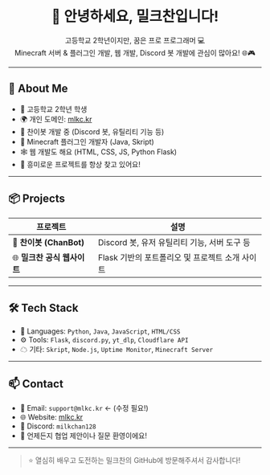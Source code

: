 <h1 align="center">👋 안녕하세요, 밀크찬입니다!</h1>
<p align="center">
  고등학교 2학년이지만, 꿈은 프로 프로그래머 💻<br>
  Minecraft 서버 & 플러그인 개발, 웹 개발, Discord 봇 개발에 관심이 많아요! 🌐🎮
</p>

---

## 🧠 About Me

- 🏫 고등학교 2학년 학생
- 🌍 개인 도메인: [mlkc.kr](https://mlkc.kr)
- 🤖 찬이봇 개발 중 (Discord 봇, 유틸리티 기능 등)
- 🧩 Minecraft 플러그인 개발자 (Java, Skript)
- 🕸 웹 개발도 해요 (HTML, CSS, JS, Python Flask)
- 🧪 흥미로운 프로젝트를 항상 찾고 있어요!

---

## 📦 Projects

| 프로젝트 | 설명 |
|----------|------|
| 🔧 **찬이봇 (ChanBot)** | Discord 봇, 유저 유틸리티 기능, 서버 도구 등 |
| 🌐 **밀크찬 공식 웹사이트** | Flask 기반의 포트폴리오 및 프로젝트 소개 사이트 |

---

## 🛠 Tech Stack

- 💬 Languages: `Python`, `Java`, `JavaScript`, `HTML/CSS`
- ⚙ Tools: `Flask`, `discord.py`, `yt_dlp`, `Cloudflare API`
- ☁ 기타: `Skript`, `Node.js`, `Uptime Monitor`, `Minecraft Server`

---

## 📫 Contact

- 📧 Email: `support@mlkc.kr` ← (수정 필요!)
- 🌐 Website: [mlkc.kr](https://mlkc.kr)
- 💬 Discord: `milkchan128`
- 🧠 언제든지 협업 제안이나 질문 환영이에요!

---

> ⭐ 열심히 배우고 도전하는 밀크찬의 GitHub에 방문해주셔서 감사합니다!
